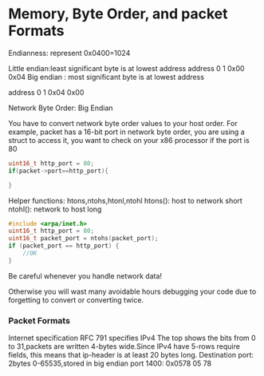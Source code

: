 # Memory, Byte Order, and packet Formats

Endianness:
represent 0x0400=1024

Little endian:least significant byte is at lowest address
address
0    1
0x00 0x04
Big endian : most significant byte is at lowest address

address
0    1
0x04 0x00

Network Byte Order: Big Endian

You have to convert network byte order values to your host order. For example, packet has a 16-bit port in network byte order, you are using a struct to access it, you want to check on your x86 processor if the port is 80
```C
uint16_t http_port = 80;
if(packet->port==http_port){

}
```
Helper functions: htons,ntohs,htonl,ntohl
htons(): host to network short
ntohl(): network to host long 
```C
#include <arpa/inet.h>
uint16_t http_port = 80;
uint16_t packet_port = ntohs(packet_port);
if (packet_port == http_port) {
    //OK
}
```
Be careful whenever you handle network data!

Otherwise you will wast many avoidable hours debugging your code due to forgetting to convert or converting twice.

### Packet Formats

Internet specification
RFC 791 specifies IPv4
The top shows the bits from 0 to 31,packets are written 4-bytes wide.Since IPv4 have 5-rows require fields, this means that ip-header is at least 20 bytes long.
Destination port: 2bytes 0-65535,stored in big endian
port 1400: 0x0578  05 78